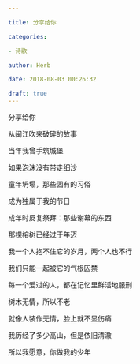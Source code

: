 ```yaml
---

title: 分享给你

categories:

- 诗歌

author: Herb

date: 2018-08-03 00:26:32

draft: true
---
```


分享给你

从闽江吹来破碎的故事



当年我曾手筑城堡

如果泡沫没有带走细沙

童年坍塌，那些固有的习俗

成为独属于我的节日

成年时反复祭拜：那些谢幕的东西



那棵榕树已经过于年迈

我一个人抱不住它的岁月，两个人也不行

我们只能一起被它的气根囚禁

每一个爱过的人，都在记忆里鲜活地服刑



树木无情，所以不老

就像人装作无情，脸上就不显伤痛

我历经了多少高山，但是依旧清澈

所以我愿意，你做我的少年

